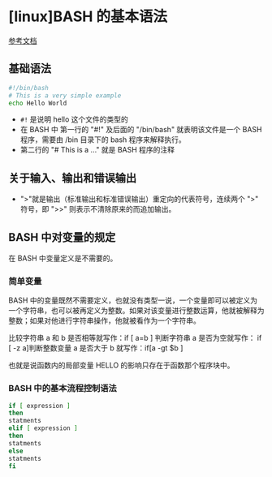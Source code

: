 # [linux]BASH 的基本语法

[参考文档](https://www.cnblogs.com/lonelywolfmoutain/p/5950439.html)

## 基础语法

```bash
#!/bin/bash
# This is a very simple example
echo Hello World
```

- `#!` 是说明 hello 这个文件的类型的
- 在 BASH 中 第一行的 "#!" 及后面的 "/bin/bash" 就表明该文件是一个 BASH 程序，需要由 /bin 目录下的 bash 程序来解释执行。
- 第二行的 "# This is a ..." 就是 BASH 程序的注释

## 关于输入、输出和错误输出

- ">"就是输出（标准输出和标准错误输出）重定向的代表符号，连续两个 ">" 符号，即 ">>" 则表示不清除原来的而追加输出。

## BASH 中对变量的规定

在 BASH 中变量定义是不需要的。

### 简单变量

BASH 中的变量既然不需要定义，也就没有类型一说，一个变量即可以被定义为一个字符串，也可以被再定义为整数。如果对该变量进行整数运算，他就被解释为整数；如果对他进行字符串操作，他就被看作为一个字符串。

比较字符串 a 和 b 是否相等就写作：if [ a=b ]
判断字符串 a 是否为空就写作： if [ -z a]判断整数变量 a 是否大于 b 就写作：if[a -gt $b ]

也就是说函数内的局部变量 HELLO 的影响只存在于函数那个程序块中。

### BASH 中的基本流程控制语法

```bash
if [ expression ]
then
statments
elif [ expression ]
then
statments
else
statments
fi
```
